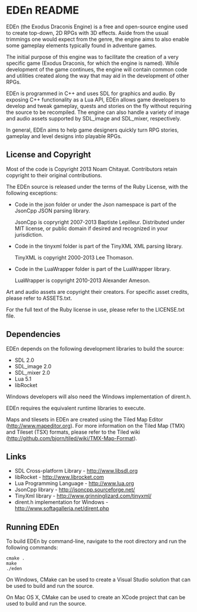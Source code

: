 EDEn README
===========

EDEn (the Exodus Draconis Engine) is a free and open-source engine used to create top-down, 2D RPGs with 3D effects. Aside from the usual trimmings one would expect from the genre, the engine aims to also enable some gameplay elements typically found in adventure games.

The initial purpose of this engine was to facilitate the creation of a very specific game (Exodus Draconis, for which the engine is named). While development of the game continues, the engine will contain common code and utilities created along the way that may aid in the development of other RPGs.

EDEn is programmed in C++ and uses SDL for graphics and audio. By exposing C++ functionality as a Lua API, EDEn allows game developers to develop and tweak gameplay, quests and stories on the fly without requiring the source to be recompiled. The engine can also handle a variety of image and audio assets supported by SDL_image and SDL_mixer, respectively.

In general, EDEn aims to help game designers quickly turn RPG stories, gameplay and level designs into playable RPGs. 

License and Copyright
---------------------

Most of the code is Copyright 2013 Noam Chitayat. Contributors retain copyright to their original contributions.

The EDEn source is released under the terms of the Ruby License, with the following exceptions:

* Code in the json folder or under the Json namespace is part of the JsonCpp JSON parsing library.

	JsonCpp is copryright 2007-2013 Baptiste Lepilleur. Distributed under MIT license, or public domain if desired and recognized in your jurisdiction.

* Code in the tinyxml folder is part of the TinyXML XML parsing library.

	TinyXML is copyright 2000-2013 Lee Thomason. 

* Code in the LuaWrapper folder is part of the LuaWrapper library.

	LuaWrapper is copyright 2010-2013 Alexander Ameson.

Art and audio assets are copyright their creators. For specific asset credits, please refer to ASSETS.txt.

For the full text of the Ruby license in use, please refer to the LICENSE.txt file.

Dependencies
------------

EDEn depends on the following development libraries to build the source:

* SDL 2.0
* SDL_image 2.0
* SDL_mixer 2.0
* Lua 5.1
* libRocket

Windows developers will also need the Windows implementation of dirent.h.

EDEn requires the equivalent runtime libraries to execute.

Maps and tilesets in EDEn are created using the Tiled Map Editor (http://www.mapeditor.org).
For more information on the Tiled Map (TMX) and Tileset (TSX) formats, please refer to the Tiled wiki (http://github.com/bjorn/tiled/wiki/TMX-Map-Format).

Links
-----

* SDL Cross-platform Library - http://www.libsdl.org
* libRocket - http://www.librocket.com
* Lua Programming Language - http://www.lua.org
* JsonCpp library - http://jsoncpp.sourceforge.net/
* TinyXml library - http://www.grinninglizard.com/tinyxml/
* dirent.h implementation for Windows - http://www.softagalleria.net/dirent.php

Running EDEn
------------

To build EDEn by command-line, navigate to the root directory and run the following commands:

	cmake .
	make
	./eden

On Windows, CMake can be used to create a Visual Studio solution that can be used to build and run the source.

On Mac OS X, CMake can be used to create an XCode project that can be used to build and run the source.

